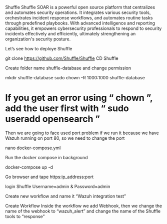 Shuffle
Shuffle SOAR is a powerful open source platform that centralizes and automates security operations. It integrates various security tools, orchestrates incident response workflows, and automates routine tasks through predefined playbooks. With advanced intelligence and reporting capabilities, it empowers cybersecurity professionals to respond to security incidents effectively and efficiently, ultimately strengthening an organization's security posture.

Let’s see how to deploye Shuffle

git clone https://github.com/Shuffle/Shuffle
CD Shuffle

Create folder name shuffle-database and change permission

mkdir shuffle-database
sudo chown -R 1000:1000 shuffle-database
# If you get an error using “ chown ”, add the user first with “ sudo useradd opensearch ”

Then we are going to face used port problem if we run it because we have Wazuh running on port 80, so we need to change the port

nano docker-compose.yml

Run the docker compose in background

docker-compose up -d

Go browser and tape https:ip_address:port


login Shuffle
Username=admin & Password=admin

Create new workflow and name it “Wazuh integration test”


Create Workflow
Inside the workflow we add Webhook, then we change the name of the webhook to “wazuh_alert” and change the name of the Shuffle tools to “response”



